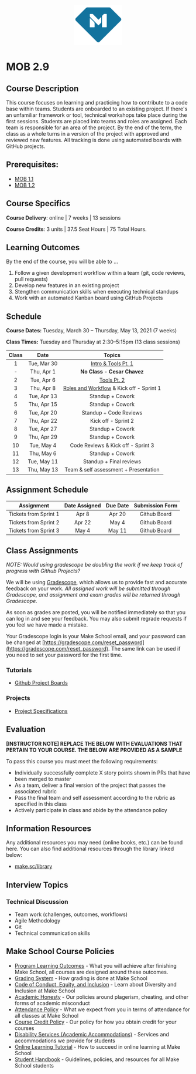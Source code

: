 <p align="center">
  <a href="https://www.makeschool.com">
      <img alt="Make School Logo" src="./Web/logo-icononly.svg" height="110">
  </a>
</p>

# MOB 2.9

## Course Description

This course focuses on learning and practicing how to contribute to a code base within teams. Students are onboarded to an existing project. If there's an unfamiliar framework or tool, technical workshops take place during the first sessions. Students are placed into teams and roles are assigned. Each team is responsible for an area of the project. By the end of the term, the class as a whole turns in a version of the project with approved and reviewed new features. All tracking is done using automated boards with GitHub projects.  

## Prerequisites:  

- [MOB 1.1](make.sc/mob1.1)
- [MOB 1.2](make.sc/mob2.2)

## Course Specifics

**Course Delivery**: online | 7 weeks | 13 sessions

**Course Credits**: 3 units | 37.5 Seat Hours | 75 Total Hours.

## Learning Outcomes

By the end of the course, you will be able to ...

1. Follow a given development workflow within a team (git, code reviews, pull requests)
1. Develop new features in an existing project
1. Stengthen communication skills when executing technical standups
1. Work with an automated Kanban board using GitHub Projects

## Schedule

**Course Dates:** Tuesday, March 30 – Thursday, May 13, 2021 (7 weeks)

**Class Times:** Tuesday and Thursday at 2:30–5:15pm (13 class sessions)

| Class |          Date          |                 Topics                  |
|:-----:|:----------------------:|:---------------------------------------:|
|  1 |  Tue, Mar 30                | [Intro & Tools Pt. 1] |
|  - |  Thu, Apr 1                 | **No Class - Cesar Chavez** |
|  2 |  Tue, Apr 6                 | [Tools Pt. 2] |
|  3 |  Thu, Apr 8                 | [Roles and Workflow] & Kick off - Sprint 1 |
|  4 |  Tue, Apr 13                | Standup + Cowork |
|  5 |  Thu, Apr 15                | Standup + Cowork |
|  6 |  Tue, Apr 20                | Standup + Code Reviews |
|  7 |  Thu, Apr 22                | Kick off - Sprint 2 |
|  8 |  Tue, Apr 27                | Standup + Cowork |
|  9 |  Thu, Apr 29                | Standup + Cowork |
| 10 |  Tue, May 4                 | Code Reviews & Kick off - Sprint 3 |
| 11 |  Thu, May 6                 | Standup + Cowork |
| 12 |  Tue, May 11                | Standup + Final reviews |
| 13 |  Thu, May 13                | Team & self assessment + Presentation |

[Intro & Tools Pt. 1]: Lessons/Lesson1/Lesson1.md
[Tools Pt. 2]: Lessons/Lesson2/Lesson2.md
[Roles and Workflow]: Lessons/Lesson3/Lesson3.md
[Standup + Cowork]: Lessons/Lesson4/Lesson4.md

## Assignment Schedule


|     Assignment          | Date Assigned |   Due Date   |   Submission Form    |
|:-----------------------:|:-------------:|:------------:|:--------------------:|
| Tickets from Sprint 1   |  Apr 8        |  Apr 20      | Github Board         |
| Tickets from Sprint 2   |  Apr 22       |  May 4       | Github Board         |
| Tickets from Sprint 3   |  May 4        |  May 11      | Github Board         |

## Class Assignments

*NOTE: Would using gradescope be doubling the work if we keep track of progress with Github Projects?*

We will be using [Gradescope](gradescope.com), which allows us to provide fast and accurate feedback on your work. *All assigned work will be submitted through Gradescope, and assignment and exam grades will be returned through Gradescope.*

As soon as grades are posted, you will be notified immediately so that you can log in and see your feedback. You may also submit regrade requests if you feel we have made a mistake.

Your Gradescope login is your Make School email, and your password can be changed at [https://gradescope.com/reset_password](https://gradescope.com/reset_password). The same link can be used if you need to set your password for the first time.

### Tutorials

- [Github Project Boards](https://youtube.com/playlist?list=PLiO7XHcmTslc5hGrbnnmHIb0SeJLTpOEu)

### Projects

- [Project Specifications](/Assignments/project.md)

## Evaluation

**[INSTRUCTOR NOTE] REPLACE THE BELOW WITH EVALUATIONS THAT PERTAIN TO YOUR COURSE. THE BELOW ARE PROVIDED AS A SAMPLE**

To pass this course you must meet the following requirements:

- Individually successfully complete X story points shown in PRs that have been merged to master
- As a team, deliver a final version of the project that passes the associated rubric
- Pass the final team and self assessment according to the rubric as specified in this class
- Actively participate in class and abide by the attendance policy

##  Information Resources

Any additional resources you may need (online books, etc.) can be found here. You can also find additional resources through the library linked below:

- [make.sc/library](http://make.sc/library)

## Interview Topics

### Technical Discussion

- Team work (challenges, outcomes, workflows)
- Agile Methodology
- Git
- Technical communication skills

## Make School Course Policies

- [Program Learning Outcomes](https://make.sc/program-learning-outcomes) - What you will achieve after finishing Make School, all courses are designed around these outcomes.
- [Grading System](https://make.sc/grading-system) - How grading is done at Make School
- [Code of Conduct, Equity, and Inclusion](https://make.sc/code-of-conduct) - Learn about Diversity and Inclusion at Make School
- [Academic Honesty](https://make.sc/academic-honesty-policy) - Our policies around plagerism, cheating, and other forms of academic misconduct
- [Attendance Policy](https://make.sc/attendance-policy) - What we expect from you in terms of attendance for all classes at Make School
- [Course Credit Policy](https://make.sc/course-credit-policy) - Our policy for how you obtain credit for your courses
- [Disability Services (Academic Accommodations)](https://make.sc/disability-services) - Services and accommodations we provide for students
- [Online Learning Tutorial](https://make.sc/online-learning-tutorial) - How to succeed in online learning at Make School
- [Student Handbook](https://make.sc/student-handbook) - Guidelines, policies, and resources for all Make School students
